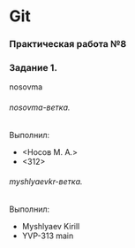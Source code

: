 # Git
### Практическая работа №8
### Задание 1.
 nosovma
###### nosovma-ветка. 
Выполнил:
* <Носов М. А.>
* <312>
###### myshlyaevkr-ветка. 
Выполнил:
* Myshlyaev Kirill
* YVP-313
main
